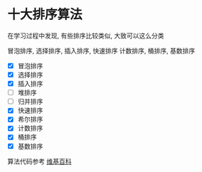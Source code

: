 # 十大排序算法

在学习过程中发现, 有些排序比较类似, 大致可以这么分类

冒泡排序, 选择排序, 插入排序, 快速排序
计数排序, 桶排序, 基数排序


- [x] 冒泡排序
- [x] 选择排序
- [x] 插入排序
- [ ] 堆排序
- [ ] 归并排序
- [x] 快速排序
- [x] 希尔排序
- [x] 计数排序
- [x] 桶排序
- [x] 基数排序 

算法代码参考 [维基百科](https://zh.wikipedia.org/wiki/%E6%8E%92%E5%BA%8F%E7%AE%97%E6%B3%95)
